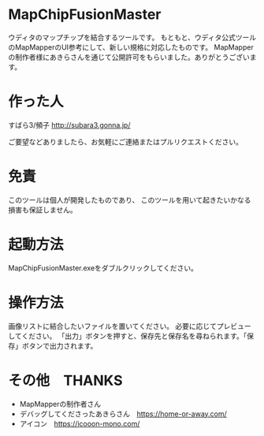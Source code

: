 # MapChipFusionMaster
ウディタのマップチップを結合するツールです。
もともと、ウディタ公式ツールのMapMapperのUI参考にして、新しい規格に対応したものです。
MapMapperの制作者様にあきらさんを通じて公開許可をもらいました。ありがとうございます。

# 作った人
すばら3/頻子
http://subara3.gonna.jp/

ご要望などありましたら、お気軽にご連絡またはプルリクエストください。

# 免責
このツールは個人が開発したものであり、
このツールを用いて起きたいかなる損害も保証しません。

# 起動方法
MapChipFusionMaster.exeをダブルクリックしてください。

# 操作方法
画像リストに結合したいファイルを置いてください。
必要に応じてプレビューしてください。
「出力」ボタンを押すと、保存先と保存名を尋ねられます。「保存」ボタンで出力されます。

# その他　THANKS
- MapMapperの制作者さん
- デバッグしてくださったあきらさん　https://home-or-away.com/
- アイコン　https://icooon-mono.com/
